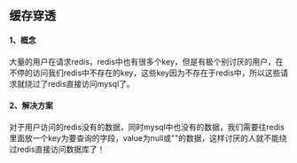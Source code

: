 ## 缓存穿透



#### 1、概念

大量的用户在请求redis，redis中也有很多个key，但是有极个别讨厌的用户，在不停的访问我们redis中不存在的key，这些key因为不存在于redis中，所以这些请求就绕过了redis直接访问mysql了。



#### 2、解决方案

对于用户访问的redis没有的数据，同时mysql中也没有的数据，我们需要往redis里面放一个key为要查询的字段，value为null或""的数据，这样讨厌的人就不能绕过redis直接访问数据库了！